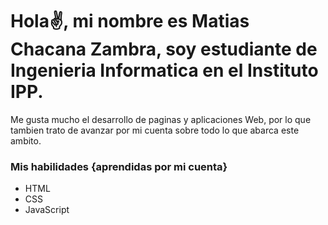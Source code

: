 # Hola✌, mi nombre es Matias Chacana Zambra, soy estudiante de Ingenieria Informatica en el Instituto IPP. 
Me gusta mucho el desarrollo de paginas y aplicaciones Web, por lo que tambien trato de avanzar por mi cuenta sobre todo lo que abarca este ambito.

<h3>Mis habilidades {aprendidas por mi cuenta}</h3> 
<ul>
  <li>HTML</li>
  <li>CSS</li>
  <li>JavaScript</li>
</ul>


